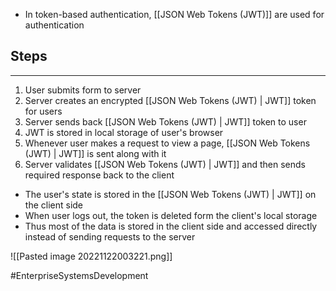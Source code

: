 - In token-based authentication, [[JSON Web Tokens (JWT)]] are used for authentication

## Steps
---
1) User submits form to server
2) Server creates an encrypted [[JSON Web Tokens (JWT) | JWT]] token for users
3) Server sends back [[JSON Web Tokens (JWT) | JWT]] token to user
4) JWT is stored in local storage of user's browser
5) Whenever user makes a request to view a page, [[JSON Web Tokens (JWT) | JWT]] is sent along with it
6) Server validates [[JSON Web Tokens (JWT) | JWT]] and then sends required response back to the client

- The user's state is stored in the [[JSON Web Tokens (JWT) | JWT]] on the client side
- When user logs out, the token is deleted form the client's local storage
- Thus most of the data is stored in the client side and accessed directly instead of sending requests to the server

![[Pasted image 20221122003221.png]]

#EnterpriseSystemsDevelopment 